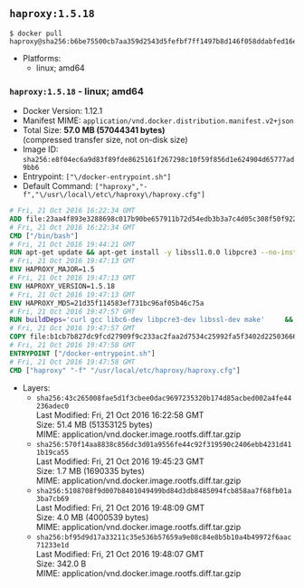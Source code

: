 ## `haproxy:1.5.18`

```console
$ docker pull haproxy@sha256:b6be75500cb7aa359d2543d5fefbf7ff1497b8d146f058ddabfed16ee5efdb20
```

-	Platforms:
	-	linux; amd64

### `haproxy:1.5.18` - linux; amd64

-	Docker Version: 1.12.1
-	Manifest MIME: `application/vnd.docker.distribution.manifest.v2+json`
-	Total Size: **57.0 MB (57044341 bytes)**  
	(compressed transfer size, not on-disk size)
-	Image ID: `sha256:e8f04ec6a9d83f89fde8625161f267298c10f59f856d1e624904d65777ad9bb6`
-	Entrypoint: `["\/docker-entrypoint.sh"]`
-	Default Command: `["haproxy","-f","\/usr\/local\/etc\/haproxy\/haproxy.cfg"]`

```dockerfile
# Fri, 21 Oct 2016 16:22:34 GMT
ADD file:23aa4f893e3288698c017b90be657911b72d54edb3b3a7c4d05c308f50f9228f in / 
# Fri, 21 Oct 2016 16:22:34 GMT
CMD ["/bin/bash"]
# Fri, 21 Oct 2016 19:44:21 GMT
RUN apt-get update && apt-get install -y libssl1.0.0 libpcre3 --no-install-recommends && rm -rf /var/lib/apt/lists/*
# Fri, 21 Oct 2016 19:47:13 GMT
ENV HAPROXY_MAJOR=1.5
# Fri, 21 Oct 2016 19:47:13 GMT
ENV HAPROXY_VERSION=1.5.18
# Fri, 21 Oct 2016 19:47:13 GMT
ENV HAPROXY_MD5=21d35f114583ef731bc96af05b46c75a
# Fri, 21 Oct 2016 19:47:57 GMT
RUN buildDeps='curl gcc libc6-dev libpcre3-dev libssl-dev make' 	&& set -x 	&& apt-get update && apt-get install -y $buildDeps --no-install-recommends && rm -rf /var/lib/apt/lists/* 	&& curl -SL "http://www.haproxy.org/download/${HAPROXY_MAJOR}/src/haproxy-${HAPROXY_VERSION}.tar.gz" -o haproxy.tar.gz 	&& echo "${HAPROXY_MD5}  haproxy.tar.gz" | md5sum -c 	&& mkdir -p /usr/src/haproxy 	&& tar -xzf haproxy.tar.gz -C /usr/src/haproxy --strip-components=1 	&& rm haproxy.tar.gz 	&& make -C /usr/src/haproxy 		TARGET=linux2628 		USE_PCRE=1 PCREDIR= 		USE_OPENSSL=1 		USE_ZLIB=1 		all 		install-bin 	&& mkdir -p /usr/local/etc/haproxy 	&& cp -R /usr/src/haproxy/examples/errorfiles /usr/local/etc/haproxy/errors 	&& rm -rf /usr/src/haproxy 	&& apt-get purge -y --auto-remove $buildDeps
# Fri, 21 Oct 2016 19:47:57 GMT
COPY file:b1cb7b827dc9fcd27909f9c233ac2faa2d7534c25992fa5f3402d22503666d6d in / 
# Fri, 21 Oct 2016 19:47:58 GMT
ENTRYPOINT ["/docker-entrypoint.sh"]
# Fri, 21 Oct 2016 19:47:58 GMT
CMD ["haproxy" "-f" "/usr/local/etc/haproxy/haproxy.cfg"]
```

-	Layers:
	-	`sha256:43c265008fae5d1f3cbee0dac9697235320b174d85acbed002a4fe44236adec0`  
		Last Modified: Fri, 21 Oct 2016 16:22:58 GMT  
		Size: 51.4 MB (51353125 bytes)  
		MIME: application/vnd.docker.image.rootfs.diff.tar.gzip
	-	`sha256:570f14aa8838c856dc3d01a9556fe44c92f319590c2406ebb4231d411b19ca55`  
		Last Modified: Fri, 21 Oct 2016 19:45:23 GMT  
		Size: 1.7 MB (1690335 bytes)  
		MIME: application/vnd.docker.image.rootfs.diff.tar.gzip
	-	`sha256:5108708f9d007b8401049499bd84d3db8485094fcb858aa7f68fb01a3ba7cb69`  
		Last Modified: Fri, 21 Oct 2016 19:48:09 GMT  
		Size: 4.0 MB (4000539 bytes)  
		MIME: application/vnd.docker.image.rootfs.diff.tar.gzip
	-	`sha256:bf95d9d17a33211c35e536b57659a9e08c84e8b5b10a4b49972f6aac71233e1d`  
		Last Modified: Fri, 21 Oct 2016 19:48:07 GMT  
		Size: 342.0 B  
		MIME: application/vnd.docker.image.rootfs.diff.tar.gzip
